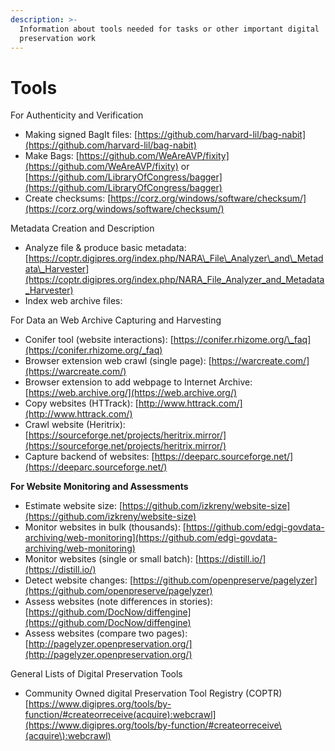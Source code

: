 ```yaml
---
description: >-
  Information about tools needed for tasks or other important digital
  preservation work
---
```


# Tools

For Authenticity and Verification

* Making signed BagIt files: [https://github.com/harvard-lil/bag-nabit](https://github.com/harvard-lil/bag-nabit)
* Make Bags: [https://github.com/WeAreAVP/fixity](https://github.com/WeAreAVP/fixity) or [https://github.com/LibraryOfCongress/bagger](https://github.com/LibraryOfCongress/bagger)
* Create checksums: [https://corz.org/windows/software/checksum/](https://corz.org/windows/software/checksum/)

Metadata Creation and Description

* Analyze file & produce basic metadata: [https://coptr.digipres.org/index.php/NARA\_File\_Analyzer\_and\_Metadata\_Harvester](https://coptr.digipres.org/index.php/NARA_File_Analyzer_and_Metadata_Harvester)
* Index web archive files:&#x20;

For Data an Web Archive Capturing and Harvesting

* Conifer tool (website interactions): [https://conifer.rhizome.org/\_faq](https://conifer.rhizome.org/_faq)
* Browser extension web crawl (single page): [https://warcreate.com/](https://warcreate.com/)
* Browser extension to add webpage to Internet Archive: [https://web.archive.org/](https://web.archive.org/)
* Copy websites (HTTrack):  [http://www.httrack.com/](http://www.httrack.com/)
* Crawl website (Heritrix): [https://sourceforge.net/projects/heritrix.mirror/](https://sourceforge.net/projects/heritrix.mirror/)
* Capture backend of websites: [https://deeparc.sourceforge.net/](https://deeparc.sourceforge.net/)

**For Website Monitoring and Assessments**

* Estimate website size: [https://github.com/izkreny/website-size](https://github.com/izkreny/website-size)
* Monitor websites in bulk (thousands): [https://github.com/edgi-govdata-archiving/web-monitoring](https://github.com/edgi-govdata-archiving/web-monitoring)
* Monitor websites (single or small batch): [https://distill.io/](https://distill.io/)
* Detect website changes: [https://github.com/openpreserve/pagelyzer](https://github.com/openpreserve/pagelyzer)
* Assess websites (note differences in stories): [https://github.com/DocNow/diffengine](https://github.com/DocNow/diffengine)
* Assess websites (compare two pages): [http://pagelyzer.openpreservation.org/](http://pagelyzer.openpreservation.org/)

General Lists of Digital Preservation Tools

* Community Owned digital Preservation Tool Registry (COPTR) [https://www.digipres.org/tools/by-function/#createorreceive(acquire):webcrawl](https://www.digipres.org/tools/by-function/#createorreceive\(acquire\):webcrawl)

